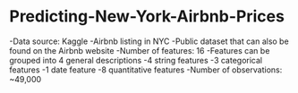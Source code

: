 # Predicting-New-York-Airbnb-Prices

-Data source: Kaggle
-Airbnb listing in NYC
-Public dataset that can also be found on the Airbnb website
-Number of features: 16
-Features can be grouped into 4 general descriptions
-4 string features
-3 categorical features
-1 date feature
-8 quantitative features
-Number of observations: ~49,000

